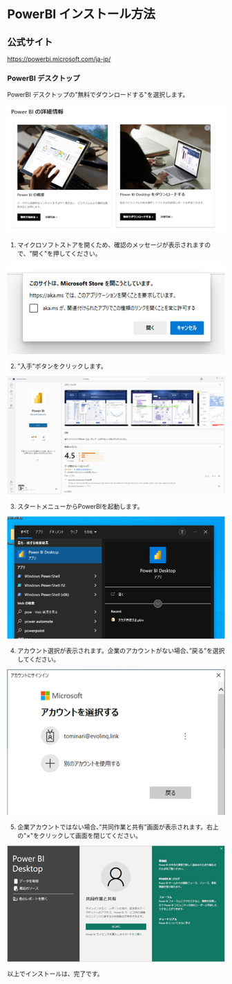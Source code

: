 # PowerBI インストール方法

## 公式サイト
https://powerbi.microsoft.com/ja-jp/

### PowerBI デスクトップ
PowerBI デスクトップの"無料でダウンロードする"を選択します。

![ダウンロード](./img/download.png "ダウンロード")

1. マイクロソフトストアを開くため、確認のメッセージが表示されますので、"開く"を押してください。

![ストアを開く](./img/storeopen.png "開く")

2. ”入手”ボタンをクリックします。
   
![ストアを開く](./img/msstore2.png "開く")

3. スタートメニューからPowerBIを起動します。

![ストアを開く](./img/powerbi1.png "開く")

4. アカウント選択が表示されます。企業のアカウントがない場合、”戻る”を選択してください。

![ストアを開く](./img/powerbi2.png "開く")

5. 企業アカウントではない場合、”共同作業と共有”画面が表示されます。右上の"×"をクリックして画面を閉じてください。

![ストアを開く](./img/powerbi3.png "開く")


以上でインストールは、完了です。
